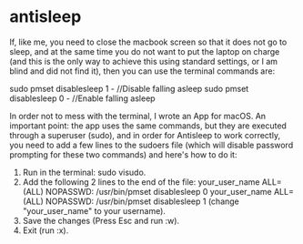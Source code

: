 # antisleep
If, like me, you need to close the macbook screen so that it does not go to sleep, and at the same time you do not want to put the laptop on charge (and this is the only way to achieve this using standard settings, or I am blind and did not find it), then you can use the terminal commands are:

sudo pmset disablesleep 1 - //Disable falling asleep
sudo pmset disablesleep 0 - //Enable falling asleep

In order not to mess with the terminal, I wrote an App for macOS.
An important point: the app uses the same commands, but they are executed through a superuser (sudo), and in order for Antisleep to work correctly, you need to add a few lines to the sudoers file (which will disable password prompting for these two commands) and here's how to do it:

1) Run in the terminal: sudo visudo.
2) Add the following 2 lines to the end of the file:
your_user_name ALL=(ALL) NOPASSWD: /usr/bin/pmset disablesleep 0
your_user_name ALL=(ALL) NOPASSWD: /usr/bin/pmset disablesleep 1
(change "your_user_name" to your username).
3) Save the changes (Press Esc and run :w).
4) Exit (run :x).
